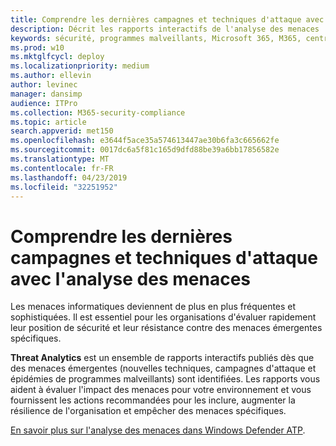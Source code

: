 ```yaml
---
title: Comprendre les dernières campagnes et techniques d'attaque avec l'analyse des menaces
description: Décrit les rapports interactifs de l'analyse des menaces
keywords: sécurité, programmes malveillants, Microsoft 365, M365, centre de sécurité, analyse des menaces, Windows Defender ATP, Cyber, posture de sécurité, nouvelles menaces
ms.prod: w10
ms.mktglfcycl: deploy
ms.localizationpriority: medium
ms.author: ellevin
author: levinec
manager: dansimp
audience: ITPro
ms.collection: M365-security-compliance
ms.topic: article
search.appverid: met150
ms.openlocfilehash: e3644f5ace35a574613447ae30b6fa3c665662fe
ms.sourcegitcommit: 0017dc6a5f81c165d9dfd88be39a6bb17856582e
ms.translationtype: MT
ms.contentlocale: fr-FR
ms.lasthandoff: 04/23/2019
ms.locfileid: "32251952"
---
```

# <a name="understand-the-latest-attack-campaigns-and-techniques-with-threat-analytics"></a>Comprendre les dernières campagnes et techniques d'attaque avec l'analyse des menaces

Les menaces informatiques deviennent de plus en plus fréquentes et sophistiquées. Il est essentiel pour les organisations d'évaluer rapidement leur position de sécurité et leur résistance contre des menaces émergentes spécifiques.

**Threat Analytics** est un ensemble de rapports interactifs publiés dès que des menaces émergentes (nouvelles techniques, campagnes d'attaque et épidémies de programmes malveillants) sont identifiées. Les rapports vous aident à évaluer l'impact des menaces pour votre environnement et vous fournissent les actions recommandées pour les inclure, augmenter la résilience de l'organisation et empêcher des menaces spécifiques.

[En savoir plus sur l'analyse des menaces dans Windows Defender ATP](https://docs.microsoft.com/en-us/windows/security/threat-protection/windows-defender-atp/threat-analytics).  
